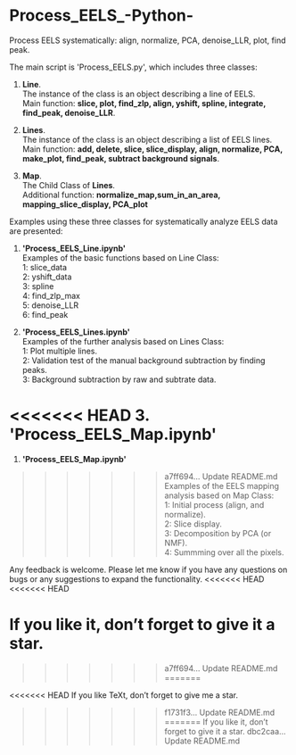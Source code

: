# Process_EELS_-Python-
Process EELS systematically: align, normalize, PCA, denoise_LLR, plot, find peak.

The main script is 'Process_EELS.py', which includes three classes:  

1. **Line**.  
The instance of the class is an object describing a line of EELS.  
Main function: **slice, plot, find_zlp, align, yshift, spline, integrate, find_peak, denoise_LLR**.

2. **Lines**.  
The instance of the class is an object describing a list of EELS lines.  
Main function: **add, delete, slice, slice_display, align, normalize, PCA, make_plot, find_peak, subtract background signals**.

3. **Map**.  
The Child Class of **Lines**.  
Additional function: **normalize_map,sum_in_an_area, mapping_slice_display, PCA_plot**

Examples using these three classes for systematically analyze EELS data are presented:

1. **'Process_EELS_Line.ipynb'**  
Examples of the basic functions based on Line Class:  
1: slice_data  
2: yshift_data  
3: spline  
4: find_zlp_max  
5: denoise_LLR  
6: find_peak

2. **'Process_EELS_Lines.ipynb'**  
Examples of the further analysis based on Lines Class:  
1: Plot multiple lines.  
2: Validation test of the manual background subtraction by finding peaks.  
3: Background subtraction by raw and subtrate data. 

<<<<<<< HEAD
3. **'Process_EELS_Map.ipynb'**  
=======
1. **'Process_EELS_Map.ipynb'**  
>>>>>>> a7ff694... Update README.md
Examples of the EELS mapping analysis based on Map Class:  
1: Initial process (align, and normalize).  
2: Slice display.  
3: Decomposition by PCA (or NMF).  
4: Summming over all the pixels.  

Any feedback is welcome. Please let me know if you have any questions on bugs or any suggestions to expand the functionality.
<<<<<<< HEAD
<<<<<<< HEAD

If you like it, don’t forget to give it a star.
=======
>>>>>>> a7ff694... Update README.md
=======

<<<<<<< HEAD
If you like TeXt, don’t forget to give me a star.
>>>>>>> f1731f3... Update README.md
=======
If you like it, don’t forget to give it a star.
>>>>>>> dbc2caa... Update README.md
